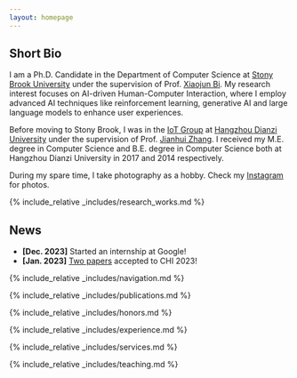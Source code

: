 ```yaml
---
layout: homepage
---
```


<h2 id="short_bio">Short Bio</h2>

I am a Ph.D. Candidate in the Department of Computer Science at <a href="https://www.stonybrook.edu/" target="_blank">Stony Brook University</a> under the supervision of Prof. <a href="https://www3.cs.stonybrook.edu/~xiaojun/" target="_blank">Xiaojun Bi</a>. My research interest focuses on AI-driven Human-Computer Interaction, where I employ advanced AI techniques like reinforcement learning, generative AI and large language models to enhance user experiences.

Before moving to Stony Brook, I was in the <a href="http://jhzhang.cn/" target="_blank">IoT Group</a> at <a href="http://www.hdu.edu.cn/" target="_blank">Hangzhou Dianzi University</a> under the supervision of Prof. <a href="http://jhzhang.cn/" target="_blank">Jianhui Zhang</a>. I received my M.E. degree in Computer Science and B.E. degree in Computer Science both at Hangzhou Dianzi University in 2017 and 2014 respectively.

During my spare time, I take photography as a hobby. Check my <a href="https://www.instagram.com/zhili.42/" target="_blank">Instagram</a> for photos.

<div class="sec-sep"></div>

<div class="sec-sep"></div>

{% include_relative _includes/research_works.md %}

<h2 id="news">News</h2>

- **[Dec. 2023]** Started an internship at Google!
- **[Jan. 2023]** [Two papers](#chi23modeling) accepted to CHI 2023!



<div class="sec-sep"></div>

{% include_relative _includes/navigation.md %}

<div class="sec-sep"></div>

{% include_relative _includes/publications.md %}

{% include_relative _includes/honors.md %}

<div class="sec-sep"></div>

{% include_relative _includes/experience.md %}

<div class="sec-sep"></div>

{% include_relative _includes/services.md %}

<div class="sec-sep"></div>

{% include_relative _includes/teaching.md %}

<div class="sec-sep"></div>